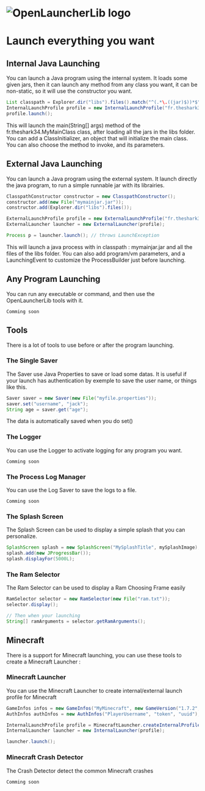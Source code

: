 ![OpenLauncherLib logo](http://image.noelshack.com/fichiers/2015/17/1429612277-oolbaniere.png)
=====

# Launch everything you want

## Internal Java Launching

You can launch a Java program using the internal system. It loads some given jars, then it can launch any method from any class you want, it can be non-static, so it will use the constructor you want.

```java
List classpath = Explorer.dir("libs").files().match("^(.*\.((jar)$))*$").get();
InternalLaunchProfile profile = new InternalLaunchProfile("fr.theshark34.MyMainClass", classpath);
profile.launch();
```

This will launch the main(String[] args) method of the fr.theshark34.MyMainClass class, after loading all the jars in the libs folder.
You can add a ClassInitializer, an object that will initialize the main class.
You can also choose the method to invoke, and its parameters.

## External Java Launching

You can launch a Java program using the external system. It launch directly the java program, to run a simple runnable jar with its librairies.

```java
ClasspathConstructor constructor = new ClasspathConstructor();
constructor.add(new File("mymainjar.jar"));
constructor.add(Explorer.dir("libs").files());

ExternalLaunchProfile profile = new ExternalLaunchProfile("fr.theshark34.MyClass", classpath.make());
ExternalLauncher launcher = new ExternalLauncher(profile);

Process p = launcher.launch(); // throws LaunchException
```

This will launch a java process with in classpath : mymainjar.jar and all the files of the libs folder.
You can also add program/vm parameters, and a LaunchingEvent to customize the ProcessBuilder just before launching.

## Any Program Launching

You can run any executable or command, and then use the OpenLauncherLib tools with it.

    Comming soon

## Tools

There is a lot of tools to use before or after the program launching.

### The Single Saver

The Saver use Java Properties to save or load some datas. It is useful if your launch has authentication by exemple to save the user name, or things like this.

```java
Saver saver = new Saver(new File("myfile.properties"));
saver.set("username", "jack");
String age = saver.get("age");
```

The data is automatically saved when you do set()

### The Logger

You can use the Logger to activate logging for any program you want.

    Comming soon

### The Process Log Manager

You can use the Log Saver to save the logs to a file.

    Comming soon

### The Splash Screen

The Splash Screen can be used to display a simple splash that you can personalize.

```java
SplashScreen splash = new SplashScreen("MySplashTitle", mySplashImage);
splash.add(new JProgressBar());
splash.displayFor(5000L);
```

### The Ram Selector

The Ram Selector can be used to display a Ram Choosing Frame easily

```java
RamSelector selector = new RamSelector(new File("ram.txt"));
selector.display();

// Then when your launching
String[] ramArguments = selector.getRamArguments();
```

## Minecraft

There is a support for Minecraft launching, you can use these tools to create a Minecraft Launcher :

### Minecraft Launcher

You can use the Minecraft Launcher to create internal/external launch profile for Minecraft

```java
GameInfos infos = new GameInfos("MyMinecraft", new GameVersion("1.7.2", GameType.V1_7_2_LOWER), new GameTweak[] {GameTweak.FORGE});
AuthInfos authInfos = new AuthInfos("PlayerUsername", "token", "uuid");

InternalLaunchProfile profile = MinecraftLauncher.createInternalProfile(infos, GameFolder.BASIC, authInfos);
InternalLauncher launcher = new InternalLauncher(profile);

launcher.launch();
```

### Minecraft Crash Detector

The Crash Detector detect the common Minecraft crashes

    Comming soon